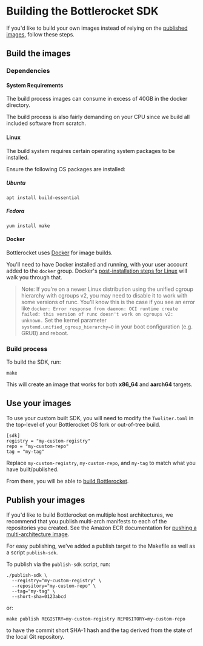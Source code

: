 # Building the Bottlerocket SDK

If you'd like to build your own images instead of relying on the [published images](https://github.com/bottlerocket-os/bottlerocket-sdk#availability), follow these steps.

## Build the images

### Dependencies

#### System Requirements

The build process images can consume in excess of 40GB in the docker directory.

The build process is also fairly demanding on your CPU since we build all included software from scratch.

#### Linux

The build system requires certain operating system packages to be installed.

Ensure the following OS packages are installed:

##### Ubuntu

```shell
apt install build-essential
```

##### Fedora

```shell
yum install make
```

#### Docker

Bottlerocket uses [Docker](https://docs.docker.com/install/#supported-platforms) for image builds.

You'll need to have Docker installed and running, with your user account added to the `docker` group.
Docker's [post-installation steps for Linux](https://docs.docker.com/install/linux/linux-postinstall/) will walk you through that.

> Note: If you're on a newer Linux distribution using the unified cgroup hierarchy with cgroups v2, you may need to disable it to work with some versions of runc.
> You'll know this is the case if you see an error like `docker: Error response from daemon: OCI runtime create failed: this version of runc doesn't work on cgroups v2: unknown.`
> Set the kernel parameter `systemd.unified_cgroup_hierarchy=0` in your boot configuration (e.g. GRUB) and reboot.

### Build process

To build the SDK, run:

```shell
make
```

This will create an image that works for both **x86_64** and **aarch64** targets.

## Use your images

To use your custom built SDK, you will need to modify the `Twoliter.toml` in the top-level of your Bottlerocket OS fork or out-of-tree build.

```
[sdk]
registry = "my-custom-registry"
repo = "my-custom-repo"
tag = "my-tag"
```

Replace `my-custom-registry`, `my-custom-repo`, and `my-tag` to match what you have built/published.

From there, you will be able to [build Bottlerocket](https://github.com/bottlerocket-os/bottlerocket/blob/develop/BUILDING.md).

## Publish your images

If you'd like to build Bottlerocket on multiple host architectures, we recommend that you publish multi-arch manifests to each of the repositories you created.
See the Amazon ECR documentation for [pushing a multi-architecture image](https://docs.aws.amazon.com/AmazonECR/latest/userguide/docker-push-multi-architecture-image.html).

For easy publishing, we've added a publish target to the Makefile as well as a script `publish-sdk`.

To publish via the `publish-sdk` script, run:

```shell
./publish-sdk \
  --registry="my-custom-registry" \
  --repository="my-custom-repo" \
  --tag="my-tag" \
  --short-sha=0123abcd
```

or:

```shell
make publish REGISTRY=my-custom-registry REPOSITORY=my-custom-repo
```

to have the commit short SHA-1 hash and the tag derived from the state of the local Git repository.
